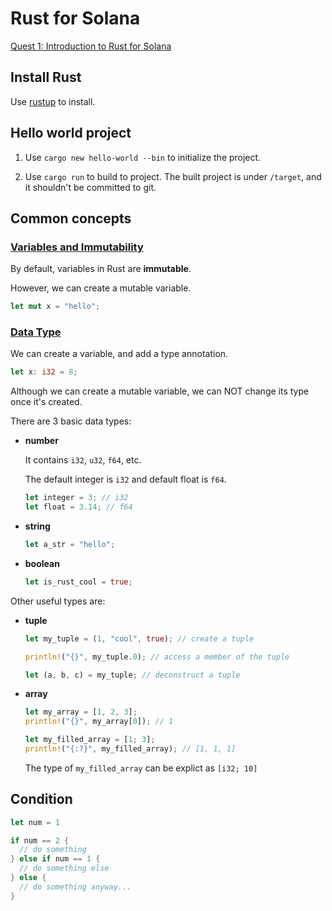 # Rust for Solana

[Quest 1: Introduction to Rust for Solana](https://www.youtube.com/playlist?list=PLeShFtA-ZIOVo7H59Gq-LA0Go1EiUs-vk)

## Install Rust

Use [rustup](https://www.rust-lang.org/tools/install) to install.

## Hello world project

1. Use `cargo new hello-world --bin` to initialize the project.

2. Use `cargo run` to build to project. The built project is under `/target`, and it shouldn't be committed to git.

## Common concepts

### [Variables and Immutability](https://doc.rust-lang.org/book/ch03-01-variables-and-mutability.html)

By default, variables in Rust are **immutable**.

However, we can create a mutable variable.

```rust
let mut x = "hello";
```

### [Data Type](https://doc.rust-lang.org/book/ch03-02-data-types.html)

We can create a variable, and add a type annotation.

```rust
let x: i32 = 8;
```

Although we can create a mutable variable, we can NOT change its type once it's created.

There are 3 basic data types:

- **number**

  It contains `i32`, `u32`, `f64`, etc. 
  
  The default integer is `i32` and default float is `f64`.

  ```rust
  let integer = 3; // i32
  let float = 3.14; // f64
  ```

- **string**

  ```rust
  let a_str = "hello";
  ```

- **boolean**

  ```rust
  let is_rust_cool = true;
  ```

Other useful types are:

- **tuple**

  ```rust
  let my_tuple = (1, "cool", true); // create a tuple
  
  println!("{}", my_tuple.0); // access a member of the tuple
  
  let (a, b, c) = my_tuple; // deconstruct a tuple
  ```

- **array**

  ```rust
  let my_array = [1, 2, 3];
  println!("{}", my_array[0]); // 1
  ```

  ```rust
  let my_filled_array = [1; 3];
  println!("{:?}", my_filled_array); // [1, 1, 1]
  ```

  The type of `my_filled_array` can be explict as `[i32; 10]`

## Condition

```rust
let num = 1

if num == 2 {
  // do something
} else if num == 1 {
  // do something else
} else {
  // do something anyway...
}
```